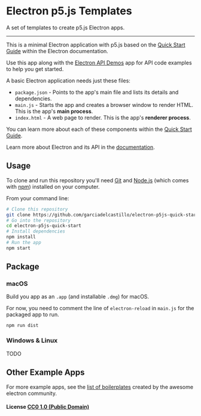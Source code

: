 # Electron p5.js Templates

A set of templates to create p5.js Electron apps.

***

This is a minimal Electron application with p5.js based on the [Quick Start Guide](http://electron.atom.io/docs/tutorial/quick-start) within the Electron documentation.

Use this app along with the [Electron API Demos](http://electron.atom.io/#get-started) app for API code examples to help you get started.

A basic Electron application needs just these files:

- `package.json` - Points to the app's main file and lists its details and dependencies.
- `main.js` - Starts the app and creates a browser window to render HTML. This is the app's **main process**.
- `index.html` - A web page to render. This is the app's **renderer process**.

You can learn more about each of these components within the [Quick Start Guide](http://electron.atom.io/docs/tutorial/quick-start).

Learn more about Electron and its API in the [documentation](http://electron.atom.io/docs/).

## Usage

To clone and run this repository you'll need [Git](https://git-scm.com) and [Node.js](https://nodejs.org/en/download/) (which comes with [npm](http://npmjs.com)) installed on your computer.

From your command line:

```bash
# Clone this repository
git clone https://github.com/garciadelcastillo/electron-p5js-quick-start
# Go into the repository
cd electron-p5js-quick-start
# Install dependencies
npm install
# Run the app
npm start
```

## Package

### macOS

Build you app as an `.app` (and installable `.dmg`) for macOS.

For now, you need to comment the line of `electron-reload` in `main.js` for the packaged app to run.

```
npm run dist
```

### Windows & Linux

TODO

## Other Example Apps

For more example apps, see the
[list of boilerplates](http://electron.atom.io/community/#boilerplates)
created by the awesome electron community.

#### License [CC0 1.0 (Public Domain)](LICENSE.md)
